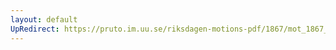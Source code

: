 ```yaml
---
layout: default
UpRedirect: https://pruto.im.uu.se/riksdagen-motions-pdf/1867/mot_1867__fk__18.pdf
---
```

